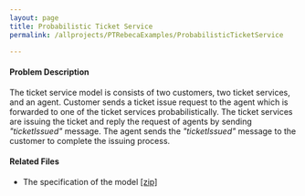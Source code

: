 ```yaml
---
layout: page
title: Probabilistic Ticket Service
permalink: /allprojects/PTRebecaExamples/ProbabilisticTicketService

---
```


#### Problem Description
The ticket service model is consists of two customers, two ticket services, and an agent. Customer sends a ticket issue request to the agent which is forwarded to one of the ticket services probabilistically. The ticket services are issuing the ticket and reply the request of agents by sending *"ticketIssued"* message. The agent sends the *"ticketIssued"* message to the customer to complete the issuing process.

#### Related Files
* The specification of the model [ [zip] ](/assets/projects/PTRebeca/case-studies/Probabilistic-Ticket-Service.zip)
